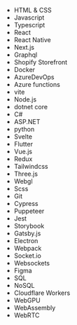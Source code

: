 - HTML & CSS
- Javascript
- Typescript
- React
- React Native
- Next.js
- Graphql
- Shopify Storefront
- Docker
- AzureDevOps
- Azure functions
- vite
- Node.js
- dotnet core
- C#
- ASP.NET
- python
- Svelte
- Flutter
- Vue.js
- Redux
- Tailwindcss
- Three.js
- Webgl
- Scss
- Git
- Cypress
- Puppeteer
- Jest
- Storybook
- Gatsby.js
- Electron
- Webpack
- Socket.io
- Websockets
- Figma
- SQL
- NoSQL
- Cloudflare Workers
- WebGPU
- WebAssembly
- WebRTC
